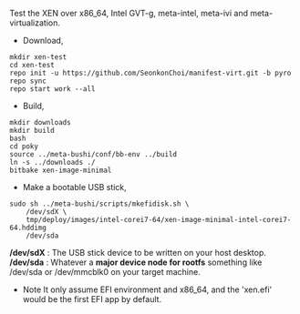 Test the XEN over x86_64, Intel GVT-g, meta-intel, meta-ivi and meta-virtualization.

* Download,
```
mkdir xen-test
cd xen-test
repo init -u https://github.com/SeonkonChoi/manifest-virt.git -b pyro
repo sync
repo start work --all
```

* Build,
```
mkdir downloads
mkdir build
bash
cd poky
source ../meta-bushi/conf/bb-env ../build
ln -s ../downloads ./
bitbake xen-image-minimal
```

* Make a bootable USB stick,
```
sudo sh ../meta-bushi/scripts/mkefidisk.sh \
    /dev/sdX \
    tmp/deploy/images/intel-corei7-64/xen-image-minimal-intel-corei7-64.hddimg 
    /dev/sda
```
**/dev/sdX** : The USB stick device to be written on your host desktop.
**/dev/sda** : Whatever a **major device node for rootfs** something like /dev/sda or /dev/mmcblk0 on your target machine.

* Note
It only assume EFI environment and x86_64, and the 'xen.efi' would be the first EFI app by default.

